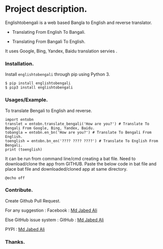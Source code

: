 # Project description.

Englishtobengali is a web based Bangla to English and reverse translator.

  - Translating From English To Bangali.

  - Translating From Bangali To English.

It uses Google, Bing, Yandex, Baidu translation servies .


### Installation.

Install ```englishtobengali``` through pip using Python 3.

```
$ pip install englishtobengali
$ pip3 install englishtobengali

```

### Usages/Example.

To translate Bengali to English and reverse.

```
import entobn
translet = entobn.translate_bengali('How are you?') # Translate To Bengali From Google, Bing, Yandex, Baidu.
tobangla = entobn.en_bn('How are you?') # Translate To Bengali From English.
toenglish = entobn.bn_en('???? ???? ????') # Translate To English From Bengali.
print (toenglish)

```


It can be run from command line/cmd creating a bat file. Need to download/clone the app from GITHUB. Paste the below code in bat file and place bat file and downloaded/cloned app at same directory.

```
@echo off

```

### Contribute.

Create Github Pull Request.

For any suggestion :
Facebook : [Md Jabed Ali](https://www.facebook.com/paradox.jabed)

Else GitHub issue system :
GitHub : [Md Jabed Ali](https://github.com/jabedparadox)

PYPI : [Md Jabed Ali](https://pypi.org/project/englishtobengali/)

### Thanks.
